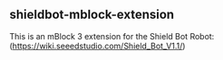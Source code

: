 ## shieldbot-mblock-extension
This is an mBlock 3 extension for the Shield Bot Robot: (https://wiki.seeedstudio.com/Shield_Bot_V1.1/)

[](https://files.seeedstudio.com/wiki/Shield_Bot_V1.1/img/shield%20bot.jpg)

